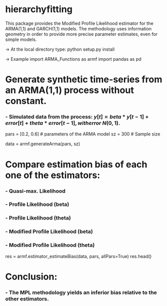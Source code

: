 # hierarchyfitting

This package provides the Modified Profile Likelihood estimator for the ARMA(1,1) and GARCH(1,1) models.
The methodology uses information geometry in order to provide more precise parameter estimates, even for simple models.

-> At the local directory type:
python setup.py install

-> Example
import ARMA_Functions as armf
import pandas as pd

# Generate synthetic time-series from an ARMA(1,1) process without constant.
### - Simulated data from the process: $y[t] = beta*y[t-1] + error[t] + theta*error[t-1], with error ~ N(0,1).$
pars = [0.2, 0.6] # parameters of the ARMA model
sz   = 300 # Sample size

data = armf.generateArma(pars, sz)

# Compare estimation bias of each one of the estimators:
### - Quasi-max. Likelihood
### - Profile Likelihood (beta)
### - Profile Likelihood (theta)
### - Modified Profile Likelihood (beta)
### - Modified Profile Likelihood (theta)

res = armf.estimator_estimateBias(data, pars, allPars=True)
res.head()

# Conclusion:
### - The MPL methodology yields an inferior bias relative to the other estimators.
